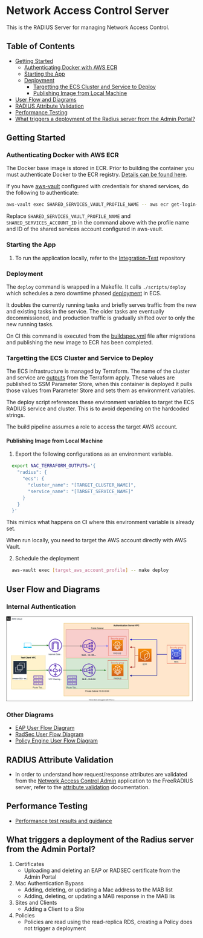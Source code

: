 # Network Access Control Server

This is the RADIUS Server for managing Network Access Control.

## Table of Contents

- [Getting Started](#getting-started)
  - [Authenticating Docker with AWS ECR](#authenticating-docker-with-aws-ecr)
  - [Starting the App](#starting-the-app)
  - [Deployment](#deployment)
    - [Targetting the ECS Cluster and Service to Deploy](#targetting-the-ecs-cluster-and-service-to-deploy)
    - [Publishing Image from Local Machine](#publishing-image-from-local-machine)
- [User Flow and Diagrams](#user-flow-and-diagrams)
- [RADIUS Attribute Validation](#radius-attribute-validation)
- [Performance Testing](#performance-testing)
- [What triggers a deployment of the Radius server from the Admin Portal?](#what-triggers-a-deployment-of-the-radius-server-from-the-admin-portal)

## Getting Started

### Authenticating Docker with AWS ECR

The Docker base image is stored in ECR. Prior to building the container you must authenticate Docker to the ECR registry. [Details can be found here](https://docs.aws.amazon.com/AmazonECR/latest/userguide/Registries.html#registry_auth).

If you have [aws-vault](https://github.com/99designs/aws-vault#installing) configured with credentials for shared services, do the following to authenticate:

```bash
aws-vault exec SHARED_SERVICES_VAULT_PROFILE_NAME -- aws ecr get-login-password --region eu-west-2 | docker login --username AWS --password-stdin SHARED_SERVICES_ACCOUNT_ID.dkr.ecr.eu-west-2.amazonaws.com
```

Replace ```SHARED_SERVICES_VAULT_PROFILE_NAME``` and ```SHARED_SERVICES_ACCOUNT_ID``` in the command above with the profile name and ID of the shared services account configured in aws-vault.

### Starting the App

1. To run the application locally, refer to the [Integration-Test](https://github.com/ministryofjustice/network-access-control-integration-test) repository

### Deployment

The `deploy` command is wrapped in a Makefile. It calls `./scripts/deploy` which schedules a zero downtime phased [deployment](https://docs.aws.amazon.com/AmazonECS/latest/developerguide/update-service.html) in ECS.

It doubles the currently running tasks and briefly serves traffic from the new and existing tasks in the service.
The older tasks are eventually decommissioned, and production traffic is gradually shifted over to only the new running tasks.

On CI this command is executed from the [buildspec.yml](./buildspec.yml) file after migrations and publishing the new image to ECR has been completed.

### Targetting the ECS Cluster and Service to Deploy

The ECS infrastructure is managed by Terraform. The name of the cluster and service are [outputs](https://www.terraform.io/docs/configuration/outputs.html) from the Terraform apply. These values are published to SSM Parameter Store, when this container is deployed it pulls those values from Parameter Store and sets them as environment variables.

The deploy script references these environment variables to target the ECS RADIUS service and cluster. This is to avoid depending on the hardcoded strings.

The build pipeline assumes a role to access the target AWS account.

#### Publishing Image from Local Machine

1. Export the following configurations as an environment variable.

```bash
  export NAC_TERRAFORM_OUTPUTS='{
    "radius": {
      "ecs": {
        "cluster_name": "[TARGET_CLUSTER_NAME]",
        "service_name": "[TARGET_SERVICE_NAME]"
      }
    }
  }'
```

This mimics what happens on CI where this environment variable is already set.

When run locally, you need to target the AWS account directly with AWS Vault.

2. Schedule the deployment

```bash
  aws-vault exec [target_aws_account_profile] -- make deploy
```

## User Flow and Diagrams

### Internal Authentication
![internal_authentication](./docs/diagrams/internal_authentication.drawio.svg)
### Other Diagrams
- [EAP User Flow Diagram](/docs/eap_user_flow_diagram.md)
- [RadSec User Flow Diagram](/docs/radsec_user_flow_diagram.md)
- [Policy Engine User Flow Diagram](/docs/policy_engine_document.md)

## RADIUS Attribute Validation

- In order to understand how request/response attributes are validated from the
[Network Access Control Admin](https://github.com/ministryofjustice/network-access-control-admin)
application to the FreeRADIUS server, refer to the
[attribute validation](/docs/attribute_validation.md) documentation.

## Performance Testing
- [Performance test results and guidance](/docs/performance_testing_document.md)

## What triggers a deployment of the Radius server from the Admin Portal?

1. Certificates
    - Uploading and deleting an EAP or RADSEC certificate from the Admin Portal
1. Mac Authentication Bypass
    - Adding, deleting, or updating a Mac address to the MAB list
    - Adding, deleting, or updating a MAB response in the MAB lis
1. Sites and Clients
    - Adding a Client to a Site
1. Policies
    - Policies are read using the read-replica RDS, creating a Policy does not trigger a deployment
